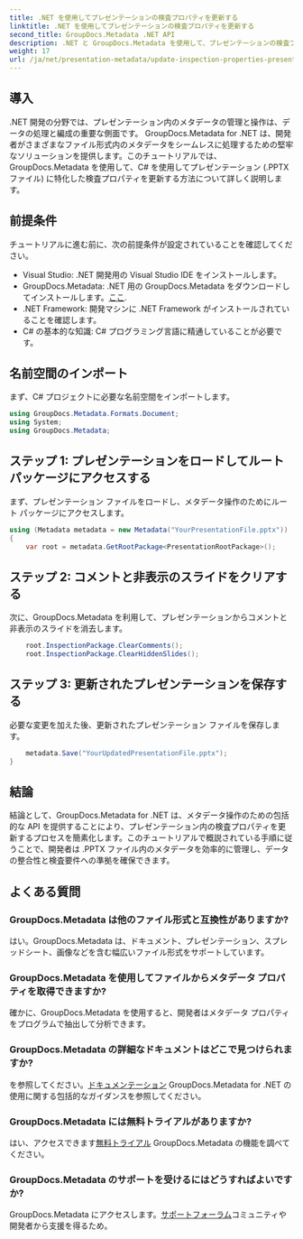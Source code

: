 ```yaml
---
title: .NET を使用してプレゼンテーションの検査プロパティを更新する
linktitle: .NET を使用してプレゼンテーションの検査プロパティを更新する
second_title: GroupDocs.Metadata .NET API
description: .NET と GroupDocs.Metadata を使用して、プレゼンテーションの検査プロパティを更新する方法を学びます。 .PPTX ファイルのメタデータを簡単かつ効率的に操作します。
weight: 17
url: /ja/net/presentation-metadata/update-inspection-properties-presentations/
---
```

## 導入
.NET 開発の分野では、プレゼンテーション内のメタデータの管理と操作は、データの処理と編成の重要な側面です。 GroupDocs.Metadata for .NET は、開発者がさまざまなファイル形式内のメタデータをシームレスに処理するための堅牢なソリューションを提供します。このチュートリアルでは、GroupDocs.Metadata を使用して、C# を使用してプレゼンテーション (.PPTX ファイル) に特化した検査プロパティを更新する方法について詳しく説明します。
## 前提条件
チュートリアルに進む前に、次の前提条件が設定されていることを確認してください。
- Visual Studio: .NET 開発用の Visual Studio IDE をインストールします。
-  GroupDocs.Metadata: .NET 用の GroupDocs.Metadata をダウンロードしてインストールします。[ここ](https://releases.groupdocs.com/metadata/net/).
- .NET Framework: 開発マシンに .NET Framework がインストールされていることを確認します。
- C# の基本的な知識: C# プログラミング言語に精通していることが必要です。

## 名前空間のインポート
まず、C# プロジェクトに必要な名前空間をインポートします。
```csharp
using GroupDocs.Metadata.Formats.Document;
using System;
using GroupDocs.Metadata;
```
## ステップ 1: プレゼンテーションをロードしてルート パッケージにアクセスする
まず、プレゼンテーション ファイルをロードし、メタデータ操作のためにルート パッケージにアクセスします。

```csharp
using (Metadata metadata = new Metadata("YourPresentationFile.pptx"))
{
    var root = metadata.GetRootPackage<PresentationRootPackage>();
```
## ステップ 2: コメントと非表示のスライドをクリアする
次に、GroupDocs.Metadata を利用して、プレゼンテーションからコメントと非表示のスライドを消去します。

```csharp
    root.InspectionPackage.ClearComments();
    root.InspectionPackage.ClearHiddenSlides();
```
## ステップ 3: 更新されたプレゼンテーションを保存する
必要な変更を加えた後、更新されたプレゼンテーション ファイルを保存します。

```csharp
    metadata.Save("YourUpdatedPresentationFile.pptx");
}
```

## 結論
結論として、GroupDocs.Metadata for .NET は、メタデータ操作のための包括的な API を提供することにより、プレゼンテーション内の検査プロパティを更新するプロセスを簡素化します。このチュートリアルで概説されている手順に従うことで、開発者は .PPTX ファイル内のメタデータを効率的に管理し、データの整合性と検査要件への準拠を確保できます。

## よくある質問
### GroupDocs.Metadata は他のファイル形式と互換性がありますか?
はい。GroupDocs.Metadata は、ドキュメント、プレゼンテーション、スプレッドシート、画像などを含む幅広いファイル形式をサポートしています。
### GroupDocs.Metadata を使用してファイルからメタデータ プロパティを取得できますか?
確かに、GroupDocs.Metadata を使用すると、開発者はメタデータ プロパティをプログラムで抽出して分析できます。
### GroupDocs.Metadata の詳細なドキュメントはどこで見つけられますか?
を参照してください。[ドキュメンテーション](https://tutorials.groupdocs.com/metadata/net/) GroupDocs.Metadata for .NET の使用に関する包括的なガイダンスを参照してください。
### GroupDocs.Metadata には無料トライアルがありますか?
はい、アクセスできます[無料トライアル](https://releases.groupdocs.com/) GroupDocs.Metadata の機能を調べてください。
### GroupDocs.Metadata のサポートを受けるにはどうすればよいですか?
 GroupDocs.Metadata にアクセスします。[サポートフォーラム](https://forum.groupdocs.com/c/metadata/14)コミュニティや開発者から支援を得るため。
